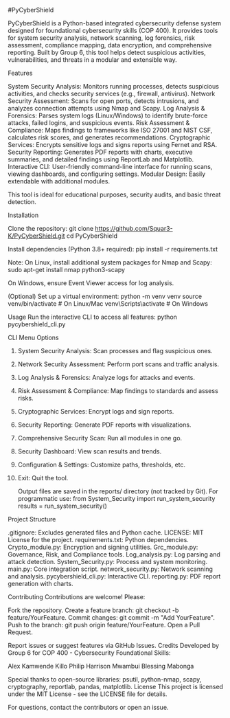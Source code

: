 #PyCyberShield
   
   PyCyberShield is a Python-based integrated cybersecurity defense system designed for foundational cybersecurity skills (COP 400). It provides tools for system security analysis, network scanning, log forensics, risk assessment, compliance mapping, data encryption, and comprehensive reporting. Built by Group 6, this tool helps detect suspicious activities, vulnerabilities, and threats in a modular and extensible way.

Features

System Security Analysis: Monitors running processes, detects suspicious activities, and checks security services (e.g., firewall, antivirus).
Network Security Assessment: Scans for open ports, detects intrusions, and analyzes connection attempts using Nmap and Scapy.
Log Analysis & Forensics: Parses system logs (Linux/Windows) to identify brute-force attacks, failed logins, and suspicious events.
Risk Assessment & Compliance: Maps findings to frameworks like ISO 27001 and NIST CSF, calculates risk scores, and generates recommendations.
Cryptographic Services: Encrypts sensitive logs and signs reports using Fernet and RSA.
Security Reporting: Generates PDF reports with charts, executive summaries, and detailed findings using ReportLab and Matplotlib.
Interactive CLI: User-friendly command-line interface for running scans, viewing dashboards, and configuring settings.
Modular Design: Easily extendable with additional modules.

   This tool is ideal for educational purposes, security audits, and basic threat detection.

Installation

Clone the repository:
git clone https://github.com/Squar3-K/PyCyberShield.git
cd PyCyberShield


Install dependencies (Python 3.8+ required):
pip install -r requirements.txt

Note: On Linux, install additional system packages for Nmap and Scapy:
sudo apt-get install nmap python3-scapy

On Windows, ensure Event Viewer access for log analysis.

(Optional) Set up a virtual environment:
python -m venv venv
source venv/bin/activate  # On Linux/Mac
venv\Scripts\activate     # On Windows

Usage
   Run the interactive CLI to access all features:
python pycybershield_cli.py

CLI Menu Options

1. System Security Analysis: Scan processes and flag suspicious ones.
2. Network Security Assessment: Perform port scans and traffic analysis.
3. Log Analysis & Forensics: Analyze logs for attacks and events.
4. Risk Assessment & Compliance: Map findings to standards and assess risks.
5. Cryptographic Services: Encrypt logs and sign reports.
6. Security Reporting: Generate PDF reports with visualizations.
7. Comprehensive Security Scan: Run all modules in one go.
8. Security Dashboard: View scan results and trends.
9. Configuration & Settings: Customize paths, thresholds, etc.
0. Exit: Quit the tool.

   Output files are saved in the reports/ directory (not tracked by Git).
   For programmatic use:
from System_Security import run_system_security
results = run_system_security()

Project Structure

.gitignore: Excludes generated files and Python cache.
LICENSE: MIT License for the project.
requirements.txt: Python dependencies.
Crypto_module.py: Encryption and signing utilities.
Grc_module.py: Governance, Risk, and Compliance tools.
Log_analysis.py: Log parsing and attack detection.
System_Security.py: Process and system monitoring.
main.py: Core integration script.
network_security.py: Network scanning and analysis.
pycybershield_cli.py: Interactive CLI.
reporting.py: PDF report generation with charts.

Contributing
   Contributions are welcome! Please:

Fork the repository.
Create a feature branch: git checkout -b feature/YourFeature.
Commit changes: git commit -m "Add YourFeature".
Push to the branch: git push origin feature/YourFeature.
Open a Pull Request.

   Report issues or suggest features via GitHub Issues.
Credits
   Developed by Group 6 for COP 400 - Cybersecurity Foundational Skills:

Alex Kamwende
Killo Philip
Harrison Mwambui
Blessing Mabonga

   Special thanks to open-source libraries: psutil, python-nmap, scapy, cryptography, reportlab, pandas, matplotlib.
License
   This project is licensed under the MIT License - see the LICENSE file for details.

   For questions, contact the contributors or open an issue.
